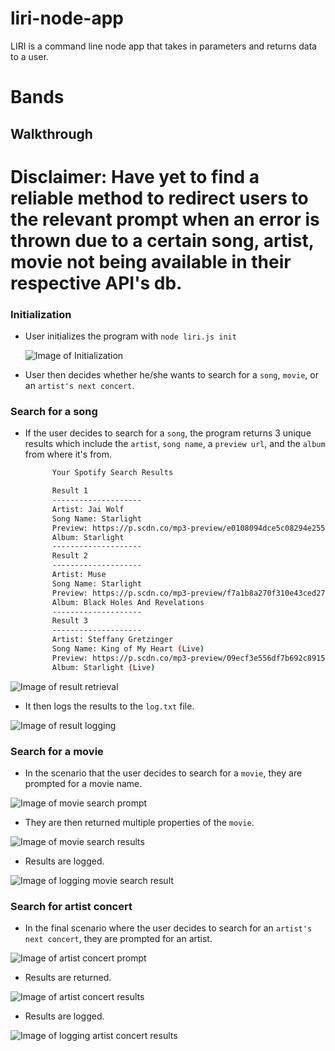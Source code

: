 # liri-node-app
LIRI is a command line node app that takes in parameters and returns data to a user. 

# Bands

## Walkthrough

# Disclaimer: Have yet to find a reliable method to redirect users to the relevant prompt when an error is thrown due to a certain song, artist, movie not being available in their respective API's db.

### Initialization

* User initializes the program with `node liri.js init`

  ![Image of Initialization](https://raw.githubusercontent.com/jeannchung/liri-node-app/master/images/init.png)

* User then decides whether he/she wants to search for a `song`, `movie`, or an `artist's next concert`.

### Search for a song

* If the user decides to search for a `song`, the program returns 3 unique results which include the `artist`, `song name`, a `preview url`, and the `album` from where it's from.

  ```bash
        Your Spotify Search Results

        Result 1
        --------------------
        Artist: Jai Wolf
        Song Name: Starlight
        Preview: https://p.scdn.co/mp3-preview/e0108094dce5c08294e25575cd2fea5c90727c77?cid=e8ca001c7b774c21a083b17d6dbb6525
        Album: Starlight
        --------------------
        Result 2
        --------------------
        Artist: Muse
        Song Name: Starlight
        Preview: https://p.scdn.co/mp3-preview/f7a1b8a270f310e43ced2720c9af5f29f6476b79?cid=e8ca001c7b774c21a083b17d6dbb6525
        Album: Black Holes And Revelations
        --------------------
        Result 3
        --------------------
        Artist: Steffany Gretzinger
        Song Name: King of My Heart (Live)
        Preview: https://p.scdn.co/mp3-preview/09ecf3e556df7b692c8915859e5f9e3db2af25e4?cid=e8ca001c7b774c21a083b17d6dbb6525
        Album: Starlight (Live)
  ```
![Image of result retrieval](https://raw.githubusercontent.com/jeannchung/liri-node-app/master/images/result1.png)

* It then logs the results to the `log.txt` file.

![Image of result logging](https://raw.githubusercontent.com/jeannchung/liri-node-app/master/images/resultlog1.png)

### Search for a movie

* In the scenario that the user decides to search for a `movie`, they are prompted for a movie name.

 ![Image of movie search prompt](https://raw.githubusercontent.com/jeannchung/liri-node-app/master/images/movieprompt.png)

* They are then returned multiple properties of the `movie`.

![Image of movie search results](https://raw.githubusercontent.com/jeannchung/liri-node-app/master/images/movieresults.png)

* Results are logged.

![Image of logging movie search result](https://raw.githubusercontent.com/jeannchung/liri-node-app/master/images/movieresultslog.png)

### Search for artist concert

* In the final scenario where the user decides to search for an `artist's next concert`, they are prompted for an artist.

![Image of artist concert prompt](https://raw.githubusercontent.com/jeannchung/liri-node-app/master/images/concertprompt.png)

* Results are returned.

![Image of artist concert results](https://raw.githubusercontent.com/jeannchung/liri-node-app/master/images/concertresults.png)

* Results are logged.

![Image of logging artist concert results](https://raw.githubusercontent.com/jeannchung/liri-node-app/master/images/concertresultslog.png)

